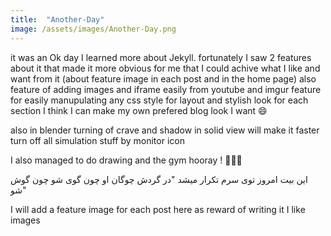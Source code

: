 ```yaml
---
title:  "Another-Day"
image: /assets/images/Another-Day.png
---
```


it was an Ok day
I learned more about Jekyll.
fortunately I saw 2 features about it that made it more obvious for me that I could achive what I like and want from it (about feature image in each post and in the home page)
also feature of adding images and iframe easily from youtube and imgur
feature for easily manupulating any css style for layout and stylish look for each section 
I think I can make my own prefered blog look I want 😄

also in blender turning of crave and shadow in solid view will make it faster
turn off all simulation stuff by monitor icon

I also managed to do drawing and the gym hooray ! 🎉🎉🎉

این بیت امروز توی سرم تکرار میشد
"در گردش چوگان او چون گوی شو چون گوش شو"

I will add a feature image for each post here as reward of writing it 
I like images